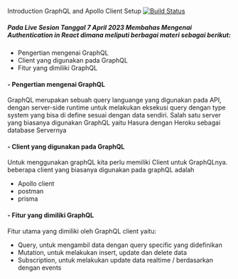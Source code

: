 Introduction GraphQL and Apollo Client Setup [![Build Status](https://img.shields.io/badge/React-20232A?style=for-the-badge&logo=react&logoColor=61DAFB)](https://id.reactjs.org/docs/forms.html)
##### Pada Live Sesion Tanggal 7 April 2023 Membahas Mengenai **Authentication in React** dimana meliputi berbagai materi sebagai berikut:
- Pengertian mengenai GraphQL
- Client yang digunakan pada GraphQL
- Fitur yang dimiliki GraphQL

#### - Pengertian mengenai GraphQL
GraphQL merupakan sebuah query languange yang digunakan pada API, dengan server-side runtime untuk melakukan eksekusi query dengan type system yang bisa di define sesuai dengan data sendiri. Salah satu server yang biasanya digunakan GraphQL yaitu Hasura dengan Heroku sebagai database Servernya

#### - Client yang digunakan pada GraphQL
Untuk menggunakan graphQL kita perlu memiliki Client untuk GraphQLnya. beberapa client yang biasanya digunakan pada graphQL adalah 
- Apollo client
- postman
- prisma

#### - Fitur yang dimiliki GraphQL
Fitur utama yang dimiliki oleh GraphQL client yaitu:

- Query, untuk mengambil data dengan query specific yang didefinikan
- Mutation, untuk melakukan insert, update dan delete data
- Subscription, untuk melakukan update data realtime / berdasarkan dengan events